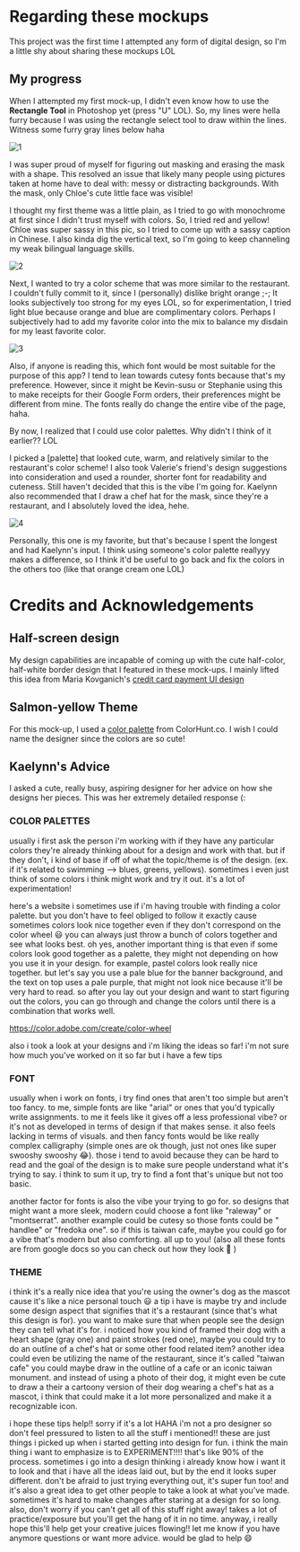 # Regarding these mockups

This project was the first time I attempted any form of digital design, so I'm a little shy about sharing these mockups LOL

## My progress

When I attempted my first mock-up, I didn't even know how to use the **Rectangle Tool** in Photoshop yet (press "U" LOL). So, my lines were hella furry because I was using the rectangle select tool to draw within the lines. Witness some furry gray lines below haha

![1](grey-white-half-theme.png)

I was super proud of myself for figuring out masking and erasing the mask with a shape. This resolved an issue that likely many people using pictures taken at home have to deal with: messy or distracting backgrounds. With the mask, only Chloe's cute little face was visible!

I thought my first theme was a little plain, as I tried to go with monochrome at first since I didn't trust myself with colors. So, I tried red and yellow! Chloe was super sassy in this pic, so I tried to come up with a sassy caption in Chinese. I also kinda dig the vertical text, so I'm going to keep channeling my weak bilingual language skills.

![2](faded-red-theme.png)

Next, I wanted to try a color scheme that was more similar to the restaurant. I couldn't fully commit to it, since I (personally) dislike bright orange ;-; It looks subjectively too strong for my eyes LOL, so for experimentation, I tried light blue because orange and blue are complimentary colors. Perhaps I subjectively had to add my favorite color into the mix to balance my disdain for my least favorite color.

![3](orange-cream-lightblue.png)

Also, if anyone is reading this, which font would be most suitable for the purpose of this app? I tend to lean towards cutesy fonts because that's my preference. However, since it might be Kevin-susu or Stephanie using this to make receipts for their Google Form orders, their preferences might be different from mine. The fonts really do change the entire vibe of the page, haha.

By now, I realized that I could use color palettes. Why didn't I think of it earlier?? LOL

I picked a [palette] that looked cute, warm, and relatively similar to the restaurant's color scheme! I also took Valerie's friend's design suggestions into consideration and used a rounder, shorter font for readability and cuteness. Still haven't decided that this is the vibe I'm going for. Kaelynn also recommended that I draw a chef hat for the mask, since they're a restaurant, and I absolutely loved the idea, hehe.

![4](salmon-chef-theme.png)

Personally, this one is my favorite, but that's because I spent the longest and had Kaelynn's input. I think using someone's color palette reallyyy makes a difference, so I think it'd be useful to go back and fix the colors in the others too (like that orange cream one LOL)

# Credits and Acknowledgements

## Half-screen design

My design capabilities are incapable of coming up with the cute half-color, half-white border design that I featured in these mock-ups. I mainly lifted this idea from Maria Kovganich's [credit card payment UI design](https://dribbble.com/shots/14487852-Daily-UI-002-Credit-Card-Checkout)

## Salmon-yellow Theme

For this mock-up, I used a [color palette](https://colorhunt.co/palette/201781) from ColorHunt.co. I wish I could name the designer since the colors are so cute!

## Kaelynn's Advice

I asked a cute, really busy, aspiring designer for her advice on how she designs her pieces. This was her extremely detailed response (:

### COLOR PALETTES

usually i first ask the person i'm working with if they have any particular colors they're already thinking about for a design and work with that. but if they don't, i kind of base if off of what the topic/theme is of the design. (ex. if it's related to swimming --> blues, greens, yellows). sometimes i even just think of some colors i think might work and try it out. it's a lot of experimentation!

here's a website i sometimes use if i'm having trouble with finding a color palette. but you don't have to feel obliged to follow it exactly cause sometimes colors look nice together even if they don't correspond on the color wheel 😃 you can always just throw a bunch of colors together and see what looks best. oh yes, another important thing is that even if some colors look good together as a palette, they might not depending on how you use it in your design. for example, pastel colors look really nice together. but let's say you use a pale blue for the banner background, and the text on top uses a pale purple, that might not look nice because it'll be very hard to read. so after you lay out your design and want to start figuring out the colors, you can go through and change the colors until there is a combination that works well.

https://color.adobe.com/create/color-wheel

also i took a look at your designs and i'm liking the ideas so far! i'm not sure how much you've worked on it so far but i have a few tips

### FONT

usually when i work on fonts, i try find ones that aren't too simple but aren't too fancy. to me, simple fonts are like "arial" or ones that you'd typically write assignments. to me it feels like it gives off a less professional vibe? or it's not as developed in terms of design if that makes sense. it also feels lacking in terms of visuals. and then fancy fonts would be like really complex calligraphy (simple ones are ok though, just not ones like super swooshy swooshy 😂). those i tend to avoid because they can be hard to read and the goal of the design is to make sure people understand what it's trying to say. i think to sum it up, try to find a font that's unique but not too basic.

another factor for fonts is also the vibe your trying to go for. so designs that might want a more sleek, modern could choose a font like "raleway" or "montserrat". another example could be cutesy so those fonts could be " handlee" or "fredoka one". so if this is taiwan cafe, maybe you could go for a vibe that's modern but also comforting. all up to you! (also all these fonts are from google docs so you can check out how they look 🙂 )

### THEME

i think it's a really nice idea that you're using the owner's dog as the mascot cause it's like a nice personal touch 😃 a tip i have is maybe try and include some design aspect that signifies that it's a restaurant (since that's what this design is for). you want to make sure that when people see the design they can tell what it's for. i noticed how you kind of framed their dog with a heart shape (gray one) and paint strokes (red one), maybe you could try to do an outline of a chef's hat or some other food related item? another idea could even be utilizing the name of the restaurant, since it's called "taiwan cafe" you could maybe draw in the outline of a cafe or an iconic taiwan monument. and instead of using a photo of their dog, it might even be cute to draw a their a cartoony version of their dog wearing a chef's hat as a mascot, i think that could make it a lot more personalized and make it a recognizable icon.

i hope these tips help!! sorry if it's a lot HAHA i'm not a pro designer so don't feel pressured to listen to all the stuff i mentioned!! these are just things i picked up when i started getting into design for fun. i think the main thing i want to emphasize is to EXPERIMENT!!!! that's like 90% of the process. sometimes i go into a design thinking i already know how i want it to look and that i have all the ideas laid out, but by the end it looks super different. don't be afraid to just trying everything out, it's super fun too! and it's also a great idea to get other people to take a look at what you've made. sometimes it's hard to make changes after staring at a design for so long. also, don't worry if you can't get all of this stuff right away! takes a lot of practice/exposure but you'll get the hang of it in no time. anyway, i really hope this'll help get your creative juices flowing!! let me know if you have anymore questions or want more advice. would be glad to help 😄
